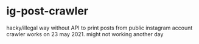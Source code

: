 # ig-post-crawler
hacky/illegal way without API to print posts from public instagram account
crawler works on 23 may 2021. might not working another day
